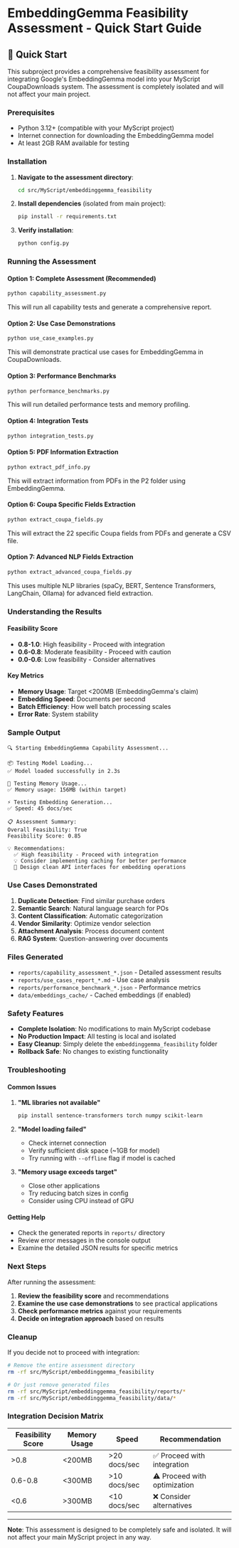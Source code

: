 # EmbeddingGemma Feasibility Assessment - Quick Start Guide

## 🚀 Quick Start

This subproject provides a comprehensive feasibility assessment for integrating Google's EmbeddingGemma model into your MyScript CoupaDownloads system. The assessment is completely isolated and will not affect your main project.

### Prerequisites

- Python 3.12+ (compatible with your MyScript project)
- Internet connection for downloading the EmbeddingGemma model
- At least 2GB RAM available for testing

### Installation

1. **Navigate to the assessment directory**:

   ```bash
   cd src/MyScript/embeddinggemma_feasibility
   ```

2. **Install dependencies** (isolated from main project):

   ```bash
   pip install -r requirements.txt
   ```

3. **Verify installation**:
   ```bash
   python config.py
   ```

### Running the Assessment

#### Option 1: Complete Assessment (Recommended)

```bash
python capability_assessment.py
```

This will run all capability tests and generate a comprehensive report.

#### Option 2: Use Case Demonstrations

```bash
python use_case_examples.py
```

This will demonstrate practical use cases for EmbeddingGemma in CoupaDownloads.

#### Option 3: Performance Benchmarks

```bash
python performance_benchmarks.py
```

This will run detailed performance tests and memory profiling.

#### Option 4: Integration Tests

```bash
python integration_tests.py
```

#### Option 5: PDF Information Extraction

```bash
python extract_pdf_info.py
```

This will extract information from PDFs in the P2 folder using EmbeddingGemma.

#### Option 6: Coupa Specific Fields Extraction

```bash
python extract_coupa_fields.py
```

This will extract the 22 specific Coupa fields from PDFs and generate a CSV file.

#### Option 7: Advanced NLP Fields Extraction

```bash
python extract_advanced_coupa_fields.py
```

This uses multiple NLP libraries (spaCy, BERT, Sentence Transformers, LangChain, Ollama) for advanced field extraction.

### Understanding the Results

#### Feasibility Score

- **0.8-1.0**: High feasibility - Proceed with integration
- **0.6-0.8**: Moderate feasibility - Proceed with caution
- **0.0-0.6**: Low feasibility - Consider alternatives

#### Key Metrics

- **Memory Usage**: Target <200MB (EmbeddingGemma's claim)
- **Embedding Speed**: Documents per second
- **Batch Efficiency**: How well batch processing scales
- **Error Rate**: System stability

### Sample Output

```
🔍 Starting EmbeddingGemma Capability Assessment...

📦 Testing Model Loading...
✅ Model loaded successfully in 2.3s

💾 Testing Memory Usage...
✅ Memory usage: 156MB (within target)

⚡ Testing Embedding Generation...
✅ Speed: 45 docs/sec

📋 Assessment Summary:
Overall Feasibility: True
Feasibility Score: 0.85

💡 Recommendations:
  ✅ High feasibility - Proceed with integration
  💡 Consider implementing caching for better performance
  🔧 Design clean API interfaces for embedding operations
```

### Use Cases Demonstrated

1. **Duplicate Detection**: Find similar purchase orders
2. **Semantic Search**: Natural language search for POs
3. **Content Classification**: Automatic categorization
4. **Vendor Similarity**: Optimize vendor selection
5. **Attachment Analysis**: Process document content
6. **RAG System**: Question-answering over documents

### Files Generated

- `reports/capability_assessment_*.json` - Detailed assessment results
- `reports/use_cases_report_*.md` - Use case analysis
- `reports/performance_benchmark_*.json` - Performance metrics
- `data/embeddings_cache/` - Cached embeddings (if enabled)

### Safety Features

- **Complete Isolation**: No modifications to main MyScript codebase
- **No Production Impact**: All testing is local and isolated
- **Easy Cleanup**: Simply delete the `embeddinggemma_feasibility` folder
- **Rollback Safe**: No changes to existing functionality

### Troubleshooting

#### Common Issues

1. **"ML libraries not available"**

   ```bash
   pip install sentence-transformers torch numpy scikit-learn
   ```

2. **"Model loading failed"**

   - Check internet connection
   - Verify sufficient disk space (~1GB for model)
   - Try running with `--offline` flag if model is cached

3. **"Memory usage exceeds target"**
   - Close other applications
   - Try reducing batch sizes in config
   - Consider using CPU instead of GPU

#### Getting Help

- Check the generated reports in `reports/` directory
- Review error messages in the console output
- Examine the detailed JSON results for specific metrics

### Next Steps

After running the assessment:

1. **Review the feasibility score** and recommendations
2. **Examine the use case demonstrations** to see practical applications
3. **Check performance metrics** against your requirements
4. **Decide on integration approach** based on results

### Cleanup

If you decide not to proceed with integration:

```bash
# Remove the entire assessment directory
rm -rf src/MyScript/embeddinggemma_feasibility

# Or just remove generated files
rm -rf src/MyScript/embeddinggemma_feasibility/reports/*
rm -rf src/MyScript/embeddinggemma_feasibility/data/*
```

### Integration Decision Matrix

| Feasibility Score | Memory Usage | Speed        | Recommendation               |
| ----------------- | ------------ | ------------ | ---------------------------- |
| >0.8              | <200MB       | >20 docs/sec | ✅ Proceed with integration  |
| 0.6-0.8           | <300MB       | >10 docs/sec | ⚠️ Proceed with optimization |
| <0.6              | >300MB       | <10 docs/sec | ❌ Consider alternatives     |

---

**Note**: This assessment is designed to be completely safe and isolated. It will not affect your main MyScript project in any way.
